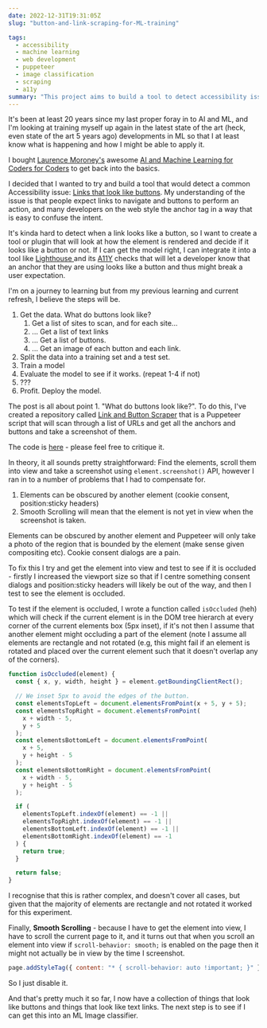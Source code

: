 ```yaml
---
date: 2022-12-31T19:31:05Z
slug: "button-and-link-scraping-for-ML-training"

tags:
  - accessibility
  - machine learning
  - web development
  - puppeteer
  - image classification
  - scraping
  - a11y
summary: "This project aims to build a tool to detect accessibility issues with links styled as buttons, which can confuse users. The approach involves scraping websites for images of buttons and links, training a machine learning model to differentiate them, and integrating the model into accessibility testing tools. The scraping process uses Puppeteer and addresses challenges like occluded elements and smooth scrolling. The next step is training an ML image classifier."
---
```

It's been at least 20 years since my last proper foray in to AI and ML, and I'm looking at training myself up again in the latest state of the art (heck, even state of the art 5 years ago) developments in ML so that I at least know what is happening and how I might be able to apply it.

I bought [Laurence Moroney's](https://laurencemoroney.com/) awesome [AI and Machine Learning for Coders for Coders](https://www.oreilly.com/library/view/ai-and-machine/9781492078180/) to get back into the basics.

I decided that I wanted to try and build a tool that would detect a common Accessibility issue: [Links that look like buttons](https://a11y-101.com/design/button-vs-link). My understanding of the issue is that people expect links to navigate and buttons to perform an action, and many developers on the web style the anchor tag in a way that is easy to confuse the intent.

It's kinda hard to detect when a link looks like a button, so I want to create a tool or plugin that will look at how the element is rendered and decide if it looks like a button or not. If I can get the model right, I can integrate it into a tool like [Lighthouse ](https://developer.chrome.com/docs/lighthouse/accessibility/) and its [A11Y](https://developer.chrome.com/docs/lighthouse/accessibility/) checks that will let a developer know that an anchor that they are using looks like a button and thus might break a user expectation.

I'm on a journey to learning but from my previous learning and current refresh, I believe the steps will be.

1. Get the data. What do buttons look like?
   1. Get a list of sites to scan, and for each site...
   2. ... Get a list of text links
   3. ... Get a list of buttons.
   4. ... Get an image of each button and each link.
2. Split the data into a training set and a test set.
3. Train a model
4. Evaluate the model to see if it works. (repeat 1-4 if not)
5. ???
6. Profit. Deploy the model.

The post is all about point 1. "What do buttons look like?". To do this, I've created a repository called [Link and Button Scraper](https://github.com/PaulKinlan/button-and-link-scraper) that is a Puppeteer script that will scan through a list of URLs and get all the anchors and buttons and take a screenshot of them.

The code is [here](https://github.com/PaulKinlan/button-and-link-scraper/blob/main/index.js) - please feel free to critique it.

In theory, it all sounds pretty straightforward: Find the elements, scroll them into view and take a screenshot using `element.screenshot()` API, however I ran in to a number of problems that I had to compensate for.

1. Elements can be obscured by another element  (cookie consent, position:sticky headers)
2. Smooth Scrolling will mean that the element is not yet in view when the screenshot is taken.

Elements can be obscured by another element and Puppeteer will only take a photo of the region that is bounded by the element (make sense given compositing etc). Cookie consent dialogs are a pain.

To fix this I try and get the element into view and test to see if it is occluded - firstly I increased the viewport size so that if I centre something consent dialogs and position:sticky headers will likely be out of the way, and then I test to see the element is occluded.

To test if the element is occluded, I wrote a function called `isOccluded` (heh) which will check if the current element is in the DOM tree hierarch at every corner of the current elements box (5px inset), if it's not then I assume that another element might occluding a part of the element (note I assume all elements are rectangle and not rotated (e.g, this might fail if an element is rotated and placed over the current element such that it doesn't overlap any of the corners).

```JavaScript
function isOccluded(element) {
  const { x, y, width, height } = element.getBoundingClientRect();

  // We inset 5px to avoid the edges of the button.
  const elementsTopLeft = document.elementsFromPoint(x + 5, y + 5);
  const elementsTopRight = document.elementsFromPoint(
    x + width - 5,
    y + 5
  );
  const elementsBottomLeft = document.elementsFromPoint(
    x + 5,
    y + height - 5
  );
  const elementsBottomRight = document.elementsFromPoint(
    x + width - 5,
    y + height - 5
  );

  if (
    elementsTopLeft.indexOf(element) == -1 ||
    elementsTopRight.indexOf(element) == -1 ||
    elementsBottomLeft.indexOf(element) == -1 ||
    elementsBottomRight.indexOf(element) == -1
  ) {
    return true;
  }

  return false;
}
```

I recognise that this is rather complex, and doesn't cover all cases, but given that the majority of elements are rectangle and not rotated it worked for this experiment.

Finally, **Smooth Scrolling** - because I have to get the element into view, I have to scroll the current page to it, and it turns out that when you scroll an element into view if `scroll-behavior: smooth;` is enabled on the page then it might not actually be in view by the time I screenshot.

```JavaScript
page.addStyleTag({ content: "* { scroll-behavior: auto !important; }" });
```

So I just disable it.

And that's pretty much it so far, I now have a collection of things that look like buttons and things that look like text links. The next step is to see if I can get this into an ML Image classifier.